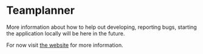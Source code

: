 Teamplanner
===========

More information about how to help out developing, reporting bugs, starting the application locally will be here in the future.


For now visit [the website](https://www.teamplanner.net) for more information.
